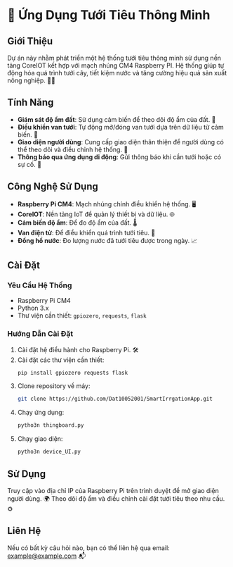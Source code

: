# 🌱 Ứng Dụng Tưới Tiêu Thông Minh

## Giới Thiệu
Dự án này nhằm phát triển một hệ thống tưới tiêu thông minh sử dụng nền tảng CoreIOT kết hợp với mạch nhúng CM4 Raspberry PI. Hệ thống giúp tự động hóa quá trình tưới cây, tiết kiệm nước và tăng cường hiệu quả sản xuất nông nghiệp. 🌿💧

## Tính Năng
- **Giám sát độ ẩm đất**: Sử dụng cảm biến để theo dõi độ ẩm của đất. 🌾
- **Điều khiển van tưới**: Tự động mở/đóng van tưới dựa trên dữ liệu từ cảm biến. 🔄
- **Giao diện người dùng**: Cung cấp giao diện thân thiện để người dùng có thể theo dõi và điều chỉnh hệ thống. 📱
- **Thông báo qua ứng dụng di động**: Gửi thông báo khi cần tưới hoặc có sự cố. 📧

## Công Nghệ Sử Dụng
- **Raspberry Pi CM4**: Mạch nhúng chính điều khiển hệ thống. 🖥️
- **CoreIOT**: Nền tảng IoT để quản lý thiết bị và dữ liệu. 🌐
- **Cảm biến độ ẩm**: Để đo độ ẩm của đất. 🌡️
- **Van điện từ**: Để điều khiển quá trình tưới tiêu. 🚰
- **Đồng hồ nước**: Đo lượng nước đã tưới tiêu được trong ngày. 📈

## Cài Đặt
### Yêu Cầu Hệ Thống
- Raspberry Pi CM4
- Python 3.x 
- Thư viện cần thiết: `gpiozero`, `requests`, `flask`

### Hướng Dẫn Cài Đặt
1. Cài đặt hệ điều hành cho Raspberry Pi. 🛠️
2. Cài đặt các thư viện cần thiết:
   ```bash
   pip install gpiozero requests flask
   ```
3. Clone repository về máy:
   ```bash
   git clone https://github.com/Dat10052001/SmartIrrgationApp.git
   ```
4. Chạy ứng dụng:
   ```bash
   pytho3n thingboard.py
   ```
5. Chạy giao diện:
   ```bash
   pytho3n device_UI.py
   ```
## Sử Dụng
Truy cập vào địa chỉ IP của Raspberry Pi trên trình duyệt để mở giao diện người dùng. 🌍
Theo dõi độ ẩm và điều chỉnh cài đặt tưới tiêu theo nhu cầu. ⚙️

## Liên Hệ
Nếu có bất kỳ câu hỏi nào, bạn có thể liên hệ qua email: example@example.com 📬
